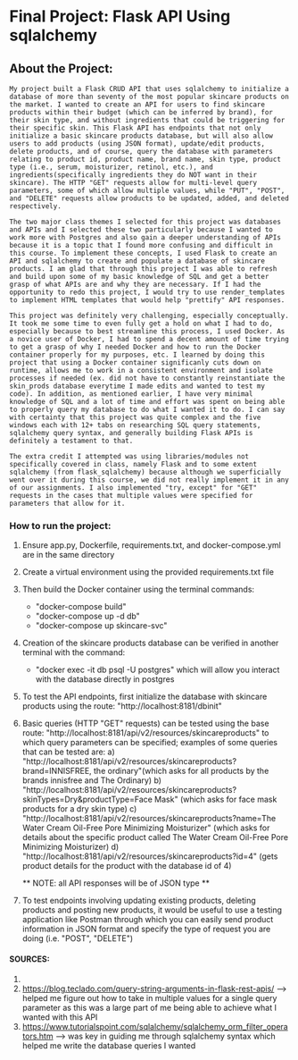 # Final Project: Flask API Using sqlalchemy

## About the Project:
    My project built a Flask CRUD API that uses sqlalchemy to initialize a database of more than seventy of the most popular skincare products on the market. I wanted to create an API for users to find skincare products within their budget (which can be inferred by brand), for their skin type, and without ingredients that could be triggering for their specific skin. This Flask API has endpoints that not only initialize a basic skincare products database, but will also allow users to add products (using JSON format), update/edit products, delete products, and of course, query the database with parameters relating to product id, product name, brand name, skin type, product type (i.e., serum, moisturizer, retinol, etc.), and ingredients(specifically ingredients they do NOT want in their skincare). The HTTP "GET" requests allow for multi-level query parameters, some of which allow multiple values, while "PUT", "POST", and "DELETE" requests allow products to be updated, added, and deleted respectively. 
    
    The two major class themes I selected for this project was databases and APIs and I selected these two particularly because I wanted to work more with Postgres and also gain a deeper understanding of APIs because it is a topic that I found more confusing and difficult in this course. To implement these concepts, I used Flask to create an API and sqlalchemy to create and populate a database of skincare products. I am glad that through this project I was able to refresh and build upon some of my basic knowledge of SQL and get a better grasp of what APIs are and why they are necessary. If I had the opportunity to redo this project, I would try to use render_templates to implement HTML templates that would help "prettify" API responses.

    This project was definitely very challenging, especially conceptually. It took me some time to even fully get a hold on what I had to do, especially because to best streamline this process, I used Docker. As a novice user of Docker, I had to spend a decent amount of time trying to get a grasp of why I needed Docker and how to run the Docker container properly for my purposes, etc. I learned by doing this project that using a Docker container significanly cuts down on runtime, allows me to work in a consistent environment and isolate processes if needed (ex. did not have to constantly reinstantiate the skin_prods database everytime I made edits and wanted to test my code). In addition, as mentioned earlier, I have very minimal knowledge of SQL and a lot of time and effort was spent on being able to properly query my database to do what I wanted it to do. I can say with certainty that this project was quite complex and the five windows each with 12+ tabs on researching SQL query statements, sqlalchemy query syntax, and generally building Flask APIs is definitely a testament to that. 

    The extra credit I attempted was using libraries/modules not specifically covered in class, namely Flask and to some extent sqlalchemy (from flask_sqlalchemy) because although we superficially went over it during this course, we did not really implement it in any of our assignments. I also implemented "try, except" for "GET" requests in the cases that multiple values were specified for parameters that allow for it. 

### How to run the project:
1) Ensure app.py, Dockerfile, requirements.txt, and docker-compose.yml are in the same directory
2) Create a virtual environment using the provided requirements.txt file
3) Then build the Docker container using the terminal commands:
    - "docker-compose build"
    - "docker-compose up -d db"
    - "docker-compose up skincare-svc"
4) Creation of the skincare products database can be verified in another terminal with the command:
    - "docker exec -it db psql -U postgres"
    which will allow you interact with the database directly in postgres
5) To test the API endpoints, first initialize the database with skincare products using the route:
    "http://localhost:8181/dbinit"
6) Basic queries (HTTP "GET" requests) can be tested using the base route:
    "http://localhost:8181/api/v2/resources/skincareproducts"
    to which query parameters can be specified; examples of some queries that can be tested are:
    a) "http://localhost:8181/api/v2/resources/skincareproducts?brand=INNISFREE, the ordinary"(which asks for all products by the brands innisfree and The Ordinary)
    b) "http://localhost:8181/api/v2/resources/skincareproducts?skinTypes=Dry&productType=Face Mask" (which asks for face mask products for a dry skin type)
    c) "http://localhost:8181/api/v2/resources/skincareproducts?name=The Water Cream Oil-Free Pore Minimizing Moisturizer" (which asks for details about the specific product called The Water Cream Oil-Free Pore Minimizing Moisturizer)
    d) "http://localhost:8181/api/v2/resources/skincareproducts?id=4" (gets product details for the product with the database id of 4)

    ** NOTE: all API responses will be of JSON type **

7) To test endpoints involving updating existing products, deleting products and posting new products, it would be useful to use a testing application like Postman through which you can easily send product information in JSON format and specify the type of request you are doing (i.e. "POST", "DELETE")


#### SOURCES:
1) 
2) https://blog.teclado.com/query-string-arguments-in-flask-rest-apis/ --> helped me figure out how to take in multiple values for a single query parameter as this was a large part of me being able to achieve what I wanted with this API
3) https://www.tutorialspoint.com/sqlalchemy/sqlalchemy_orm_filter_operators.htm --> was key in guiding me through sqlalchemy syntax which helped me write the database queries I wanted